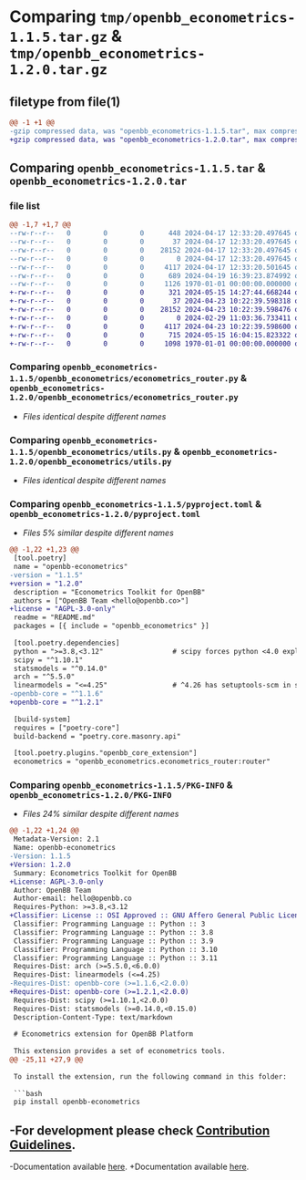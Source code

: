 # Comparing `tmp/openbb_econometrics-1.1.5.tar.gz` & `tmp/openbb_econometrics-1.2.0.tar.gz`

## filetype from file(1)

```diff
@@ -1 +1 @@
-gzip compressed data, was "openbb_econometrics-1.1.5.tar", max compression
+gzip compressed data, was "openbb_econometrics-1.2.0.tar", max compression
```

## Comparing `openbb_econometrics-1.1.5.tar` & `openbb_econometrics-1.2.0.tar`

### file list

```diff
@@ -1,7 +1,7 @@
--rw-r--r--   0        0        0      448 2024-04-17 12:33:20.497645 openbb_econometrics-1.1.5/README.md
--rw-r--r--   0        0        0       37 2024-04-17 12:33:20.497645 openbb_econometrics-1.1.5/openbb_econometrics/__init__.py
--rw-r--r--   0        0        0    28152 2024-04-17 12:33:20.497645 openbb_econometrics-1.1.5/openbb_econometrics/econometrics_router.py
--rw-r--r--   0        0        0        0 2024-04-17 12:33:20.497645 openbb_econometrics-1.1.5/openbb_econometrics/py.typed
--rw-r--r--   0        0        0     4117 2024-04-17 12:33:20.501645 openbb_econometrics-1.1.5/openbb_econometrics/utils.py
--rw-r--r--   0        0        0      689 2024-04-19 16:39:23.874992 openbb_econometrics-1.1.5/pyproject.toml
--rw-r--r--   0        0        0     1126 1970-01-01 00:00:00.000000 openbb_econometrics-1.1.5/PKG-INFO
+-rw-r--r--   0        0        0      321 2024-05-15 14:27:44.668244 openbb_econometrics-1.2.0/README.md
+-rw-r--r--   0        0        0       37 2024-04-23 10:22:39.598318 openbb_econometrics-1.2.0/openbb_econometrics/__init__.py
+-rw-r--r--   0        0        0    28152 2024-04-23 10:22:39.598476 openbb_econometrics-1.2.0/openbb_econometrics/econometrics_router.py
+-rw-r--r--   0        0        0        0 2024-02-29 11:03:36.733411 openbb_econometrics-1.2.0/openbb_econometrics/py.typed
+-rw-r--r--   0        0        0     4117 2024-04-23 10:22:39.598600 openbb_econometrics-1.2.0/openbb_econometrics/utils.py
+-rw-r--r--   0        0        0      715 2024-05-15 16:04:15.823322 openbb_econometrics-1.2.0/pyproject.toml
+-rw-r--r--   0        0        0     1098 1970-01-01 00:00:00.000000 openbb_econometrics-1.2.0/PKG-INFO
```

### Comparing `openbb_econometrics-1.1.5/openbb_econometrics/econometrics_router.py` & `openbb_econometrics-1.2.0/openbb_econometrics/econometrics_router.py`

 * *Files identical despite different names*

### Comparing `openbb_econometrics-1.1.5/openbb_econometrics/utils.py` & `openbb_econometrics-1.2.0/openbb_econometrics/utils.py`

 * *Files identical despite different names*

### Comparing `openbb_econometrics-1.1.5/pyproject.toml` & `openbb_econometrics-1.2.0/pyproject.toml`

 * *Files 5% similar despite different names*

```diff
@@ -1,22 +1,23 @@
 [tool.poetry]
 name = "openbb-econometrics"
-version = "1.1.5"
+version = "1.2.0"
 description = "Econometrics Toolkit for OpenBB"
 authors = ["OpenBB Team <hello@openbb.co>"]
+license = "AGPL-3.0-only"
 readme = "README.md"
 packages = [{ include = "openbb_econometrics" }]
 
 [tool.poetry.dependencies]
 python = ">=3.8,<3.12"                 # scipy forces python <4.0 explicitly
 scipy = "^1.10.1"
 statsmodels = "^0.14.0"
 arch = "^5.5.0"
 linearmodels = "<=4.25"                # ^4.26 has setuptools-scm in setup_requires
-openbb-core = "^1.1.6"
+openbb-core = "^1.2.1"
 
 [build-system]
 requires = ["poetry-core"]
 build-backend = "poetry.core.masonry.api"
 
 [tool.poetry.plugins."openbb_core_extension"]
 econometrics = "openbb_econometrics.econometrics_router:router"
```

### Comparing `openbb_econometrics-1.1.5/PKG-INFO` & `openbb_econometrics-1.2.0/PKG-INFO`

 * *Files 24% similar despite different names*

```diff
@@ -1,22 +1,24 @@
 Metadata-Version: 2.1
 Name: openbb-econometrics
-Version: 1.1.5
+Version: 1.2.0
 Summary: Econometrics Toolkit for OpenBB
+License: AGPL-3.0-only
 Author: OpenBB Team
 Author-email: hello@openbb.co
 Requires-Python: >=3.8,<3.12
+Classifier: License :: OSI Approved :: GNU Affero General Public License v3
 Classifier: Programming Language :: Python :: 3
 Classifier: Programming Language :: Python :: 3.8
 Classifier: Programming Language :: Python :: 3.9
 Classifier: Programming Language :: Python :: 3.10
 Classifier: Programming Language :: Python :: 3.11
 Requires-Dist: arch (>=5.5.0,<6.0.0)
 Requires-Dist: linearmodels (<=4.25)
-Requires-Dist: openbb-core (>=1.1.6,<2.0.0)
+Requires-Dist: openbb-core (>=1.2.1,<2.0.0)
 Requires-Dist: scipy (>=1.10.1,<2.0.0)
 Requires-Dist: statsmodels (>=0.14.0,<0.15.0)
 Description-Content-Type: text/markdown
 
 # Econometrics extension for OpenBB Platform
 
 This extension provides a set of econometrics tools.
@@ -25,11 +27,9 @@
 
 To install the extension, run the following command in this folder:
 
 ```bash
 pip install openbb-econometrics
 ```
 
-For development please check [Contribution Guidelines](https://github.com/OpenBB-finance/OpenBBTerminal/blob/develop/openbb_platform/CONTRIBUTING.md).
-
-Documentation available [here](https://docs.openbb.co/platform).
+Documentation available [here](https://docs.openbb.co/platform/development/contributing).
```

